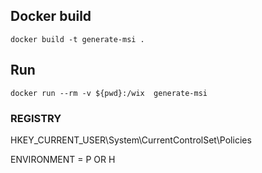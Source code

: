  ## Docker build
 
```
docker build -t generate-msi .
```


## Run
```
docker run --rm -v ${pwd}:/wix  generate-msi
```


### REGISTRY

HKEY_CURRENT_USER\System\CurrentControlSet\Policies

ENVIRONMENT = P OR H
